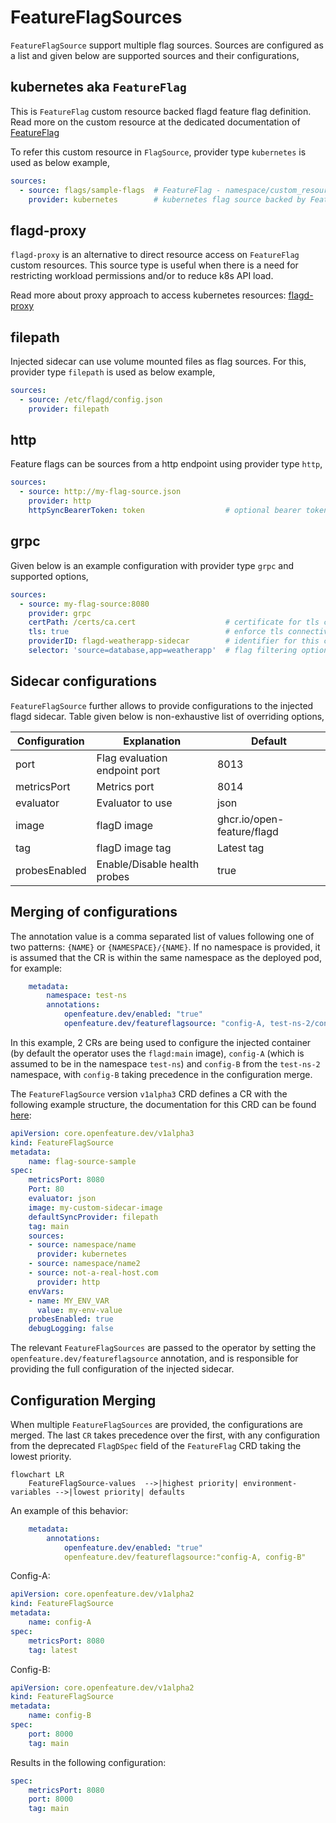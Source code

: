 # FeatureFlagSources

`FeatureFlagSource` support multiple flag sources. Sources are configured as a list and given below are supported sources and their configurations,

## kubernetes aka `FeatureFlag`

This is `FeatureFlag` custom resource backed flagd feature flag definition.
Read more on the custom resource at the dedicated documentation of [FeatureFlag](https://github.com/open-feature/open-feature-operator/blob/main/docs/feature_flag_configuration.md)

To refer this custom resource in `FlagSource`, provider type `kubernetes` is used as below example,

```yaml
sources:                        
  - source: flags/sample-flags  # FeatureFlag - namespace/custom_resource_name
    provider: kubernetes        # kubernetes flag source backed by FeatureFlag custom resource
```

## flagd-proxy

`flagd-proxy` is an alternative to direct resource access on `FeatureFlag` custom resources.
This source type is useful when there is a need for restricting workload permissions and/or to reduce k8s API load.

Read more about proxy approach to access kubernetes resources: [flagd-proxy](https://github.com/open-feature/open-feature-operator/blob/main/docs/flagd_proxy.md)

## filepath

Injected sidecar can use volume mounted files as flag sources.
For this, provider type `filepath` is used as below example,

```yaml
sources:                        
  - source: /etc/flagd/config.json 
    provider: filepath          
```

## http

Feature flags can be sources from a http endpoint using provider type `http`,

```yaml
sources:
  - source: http://my-flag-source.json
    provider: http
    httpSyncBearerToken: token                  # optional bearer token for the http connection
```

## grpc

Given below is an example configuration with provider type `grpc` and supported options,

```yaml
sources:                        
  - source: my-flag-source:8080
    provider: grpc
    certPath: /certs/ca.cert                    # certificate for tls connectivity
    tls: true                                   # enforce tls connectivity
    providerID: flagd-weatherapp-sidecar        # identifier for this connection 
    selector: 'source=database,app=weatherapp'  # flag filtering options
```

## Sidecar configurations

`FeatureFlagSource` further allows to provide configurations to the injected flagd sidecar.
Table given below is non-exhaustive list of overriding options,

| Configuration | Explanation                   | Default                    |
|---------------|-------------------------------|----------------------------|
| port          | Flag evaluation endpoint port | 8013                       |
| metricsPort   | Metrics port                  | 8014                       |
| evaluator     | Evaluator to use              | json                       |
| image         | flagD image                   | ghcr.io/open-feature/flagd |
| tag           | flagD image tag               | Latest tag                 |
| probesEnabled | Enable/Disable health probes  | true                       |

## Merging of configurations

The annotation value is a comma separated list of values following one of two patterns: `{NAME}` or `{NAMESPACE}/{NAME}`.
If no namespace is provided, it is assumed that the CR is within the same namespace as the deployed pod, for example:

```yaml
    metadata:
        namespace: test-ns
        annotations:
            openfeature.dev/enabled: "true"
            openfeature.dev/featureflagsource: "config-A, test-ns-2/config-B"
```

In this example, 2 CRs are being used to configure the injected container (by default the operator uses the `flagd:main` image), `config-A` (which is assumed to be in the namespace `test-ns`) and `config-B` from the `test-ns-2` namespace, with `config-B` taking precedence in the configuration merge.

The `FeatureFlagSource` version `v1alpha3` CRD defines a CR with the following example structure, the documentation for this CRD can be found [here](https://github.com/open-feature/open-feature-operator/blob/main/docs/crds.md#featureflagsource):

```yaml
apiVersion: core.openfeature.dev/v1alpha3
kind: FeatureFlagSource
metadata:
    name: flag-source-sample
spec:
    metricsPort: 8080
    Port: 80
    evaluator: json
    image: my-custom-sidecar-image
    defaultSyncProvider: filepath
    tag: main
    sources:
    - source: namespace/name
      provider: kubernetes
    - source: namespace/name2
    - source: not-a-real-host.com
      provider: http
    envVars:
    - name: MY_ENV_VAR
      value: my-env-value
    probesEnabled: true
    debugLogging: false
```

The relevant `FeatureFlagSources` are passed to the operator by setting the `openfeature.dev/featureflagsource` annotation, and is responsible for providing the full configuration of the injected sidecar.

## Configuration Merging

When multiple `FeatureFlagSources` are provided, the configurations are merged. The last `CR` takes precedence over the first, with any configuration from the deprecated `FlagDSpec` field of the `FeatureFlag` CRD taking the lowest priority.

```mermaid
flowchart LR
    FeatureFlagSource-values  -->|highest priority| environment-variables -->|lowest priority| defaults
```

An example of this behavior:

```yaml
    metadata:
        annotations:
            openfeature.dev/enabled: "true"
            openfeature.dev/featureflagsource:"config-A, config-B"
```

Config-A:

```yaml
apiVersion: core.openfeature.dev/v1alpha2
kind: FeatureFlagSource
metadata:
    name: config-A
spec:
    metricsPort: 8080
    tag: latest
```

Config-B:

```yaml
apiVersion: core.openfeature.dev/v1alpha2
kind: FeatureFlagSource
metadata:
    name: config-B
spec:
    port: 8000
    tag: main
```

Results in the following configuration:

```yaml
spec:
    metricsPort: 8080
    port: 8000
    tag: main
```
